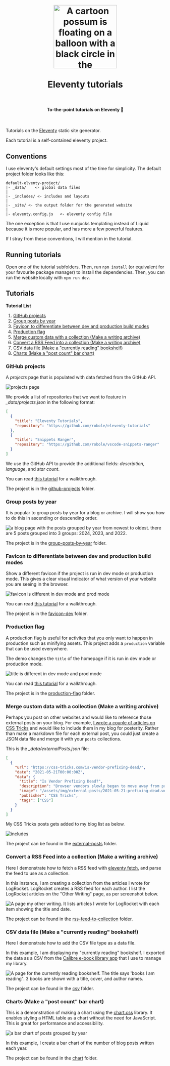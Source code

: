 <h1 align="center">
  <br>
    <img align="center" alt="A cartoon possum is floating on a balloon with a black circle in the background and the text 'tutorials' above it" src=".img/logo.png" width="200">
  <br>
	<br>
  Eleventy tutorials
  <br>
  <br>
</h1>
<h4 align="center">To-the-point tutorials on Eleventy 🎯</h4>
<br>

Tutorials on the [Eleventy](https://www.11ty.dev/) static site generator.

Each tutorial is a self-contained eleventy project.

## Conventions

I use eleventy's default settings most of the time for simplicity. The default project folder looks like this:

```
default-elventy-project/
|- _data/    <- global data files
|
|- _includes/ <- includes and layouts
|
|- _site/ <- the output folder for the generated website
|
|- eleventy.config.js   <- eleventy config file
```

The one exception is that I use nunjucks templating instead of Liquid because it is more popular, and has more a few powerful features.

If I stray from these conventions, I will mention in the tutorial.

## Running tutorials

Open one of the tutorial subfolders. Then, run `npm install` (or equivalent for your favourite package manager) to install the dependencies. Then, you can run the website locally with `npm run dev`.

## Tutorials

<!-- TOC -->
**Tutorial List**
1. [GitHub projects](#github-projects)
1. [Group posts by year](#group-posts-by-year)
1. [Favicon to differentiate between dev and production build modes](#favicon-to-differentiate-between-dev-and-production-build-modes)
1. [Production flag](#production-flag)
1. [Merge custom data with a collection (Make a writing archive)](#merge-custom-data-with-a-collection-make-a-writing-archive)
1. [Convert a RSS Feed into a collection (Make a writing archive)](#convert-a-rss-feed-into-a-collection-make-a-writing-archive)
1. [CSV data file (Make a "currently reading" bookshelf)](#csv-data-file-make-a-currently-reading-bookshelf)
1. [Charts (Make a "post count" bar chart)](#charts-make-a-post-count-bar-chart)
<!-- /TOC -->

### GitHub projects

A *projects* page that is populated with data fetched from the GitHub API.

![projects page](/.img/github-projects-screenshot.png)

We provide a list of repositories that we want to feature in *_data/projects.json* in the following format:

```json
[
  {
    "title": "Eleventy Tutorials",
    "repository": "https://github.com/robole/eleventy-tutorials"
  },
  {
    "title": "Snippets Ranger",
    "repository": "https://github.com/robole/vscode-snippets-ranger"
  }
]
```

We use the GitHub API to provide the additional fields: *description*, *language*, and *star count*.

You can read [this tutorial](https://www.roboleary.net/webdev/2024/02/07/eleventy-fetch.html) for a walkthrough.

The project is in the [github-projects](/github-projects/) folder.

### Group posts by year

It is popular to group posts by year for a blog or archive. I will show you how to do this in ascending or descending order.

![a blog page with the posts grouped by year from newest to oldest. there are 5 posts grouped into 3 groups: 2024, 2023, and 2022.](.img/group-posts-by-year.png)

The project is in the [group-posts-by-year](/group-posts-by-year/) folder.

### Favicon to differentiate between dev and production build modes

Show a different favicon if the project is run in dev mode or production mode. This gives a clear visual indicator of what version of your website you are seeing in the browser.

![favicon is different in dev mode and prod mode](.img/favicon-dev-prod.png)

You can read [this tutorial](https://www.roboleary.net/2024/02/15/eleventy-favicon-modes.html) for a walkthrough.

The project is in the [favicon-dev](/favicon-dev/) folder.

### Production flag

A production flag is useful for activites that you only want to happen in production such as minifying assets. This project adds a `production` variable that can be used everywhere.

The demo changes the `title` of the homepage if it is run in dev mode or production mode.

![title is different in dev mode and prod mode](.img/production-flag-title-modes.png)

You can read [this tutorial](https://www.roboleary.net/webdev/2024/01/24/eleventy-production-flag.html) for a walkthrough.

The project is in the [production-flag](/production-flag/) folder.

### Merge custom data with a collection (Make a writing archive)

Perhaps you post on other websites and would like to reference those external posts on your blog. For example, [I wrote a couple of articles on CSS Tricks](https://css-tricks.com/author/robjoeol/) and would like to include them in my blog for posterity. Rather than make a markdown file for each external post, you could just create a JSON data file and merge it with your `posts` collections.

This is the *_data/externalPosts.json* file:

```json
[
  {
    "url": "https://css-tricks.com/is-vendor-prefixing-dead/",
    "date": "2021-05-21T00:00:00Z",
    "data": {
      "title": "Is Vendor Prefixing Dead?",
      "description": "Browser vendors slowly began to move away from prefixing in 2012. It appeared that the problems created by vendor prefixes would fade away in time. The question is: has that time come yet?",
      "image": "/assets/img/external-posts/2021-05-21-prefixing-dead.webp",
      "publisher": "CSS Tricks",
      "tags": ["CSS"]
    }
  }
]
```

My CSS Tricks posts gets added to my blog list as below.

![includes ](.img/external-posts-blog.png)

The project can be found in the [external-posts](/external-posts/) folder.

### Convert a RSS Feed into a collection (Make a writing archive)

Here I demonstrate how to fetch a RSS feed with [eleventy fetch](https://www.11ty.dev/docs/plugins/fetch/), and parse the feed to use as a collection.

In this instance, I am creating a collection from the articles I wrote for LogRocket. LogRocket creates a RSS feed for each author. I list the LogRocket articles on the "Other Writing" page, as per screenshot below.

![A page my other writing. It lists articles I wrote for LogRocket with each item showing the title and date.](.img/rss-feed-to-collection.png)

The project can be found in the [rss-feed-to-collection](/rss-feed-to-collection/) folder.

### CSV data file (Make a "currently reading" bookshelf)

Here I demonstrate how to add the CSV file type as a data file.

In this example, I am displaying my "currently reading" bookshelf. I exported the data as a CSV from the [Calibre e-book library app](https://calibre-ebook.com/) that I use to manage my library.

![A page for the currently reading bookshelf. The title says 'books I am reading". 3 books are shown with a title, cover, and author names. ](.img/csv.png)

The project can be found in the [csv](/csv) folder.

### Charts (Make a "post count" bar chart)

This is a demonstration of making a chart using the [chart.css](https://chartscss.org/) library. It enables styling a HTML table as a chart without the need for JavaScript. This is great for performance and accessibility.

![a bar chart of posts grouped by year](./.img/graph.png)

In this example, I create a bar chart of the number of blog posts written each year.

The project can be found in the [chart](/chart/) folder.
